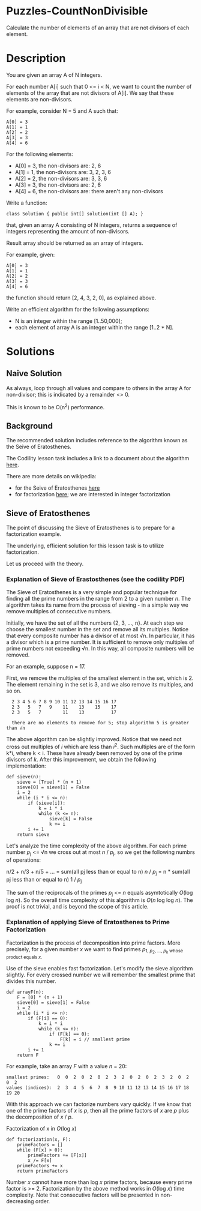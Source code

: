 # Puzzles-CountNonDivisible

Calculate the number of elements of an array that are not divisors of each element.

# Description

You are given an array A of N integers.

For each number A[i] such that 0 <= i < N, we want to count the number of elements
of the array that are not divisors of A[i]. We say that these elements are non-divisors.

For example, consider N = 5 and A such that:

```
A[0] = 3
A[1] = 1
A[2] = 2
A[3] = 3
A[4] = 6
```

For the following elements:

- A[0] = 3, the non-divisors are: 2, 6
- A[1] = 1, the non-divisors are: 3, 2, 3, 6
- A[2] = 2, the non-divisors are: 3, 3, 6
- A[3] = 3, the non-divisors are: 2, 6
- A[4] = 6, the non-divisors are: there aren't any non-divisors

Write a function:

```
class Solution { public int[] solution(int [] A); }
```

that, given an array A consisting of N integers, returns a sequence of integers representing the amount of non-divisors.

Result array should be returned as an array of integers.

For example, given:

```
A[0] = 3
A[1] = 1
A[2] = 2
A[3] = 3
A[4] = 6
```

the function should return [2, 4, 3, 2, 0], as explained above.

Write an efficient algorithm for the following assumptions:

- N is an integer within the range [1..50,000];
- each element of array A is an integer within the range [1..2 * N].

# Solutions

## Naive Solution

As always, loop through all values and compare to others in the array A for non-divisor;
this is indicated by a remainder <> 0.

This is known to be O(n<sup>2</sup>) performance.

## Background

The recommended solution includes reference to the algorithm known as the Seive of Eratosthenes.

The Codility lesson task includes a link to a document about the algorithm [here](https://codility.com/media/train/9-Sieve.pdf).

There are more details on wikipedia:

- for the Seive of Eratosthenes [here](https://en.wikipedia.org/wiki/Sieve_of_Eratosthenes) 
- for factorization [here](https://en.wikipedia.org/wiki/Factorization); we are interested in integer factorization

## Sieve of Eratosthenes

The point of discussing the Sieve of Eratosthenes is to prepare for a factorization example.

The underlying, efficient solution for this lesson task is to utilize factorization.

Let us proceed with the theory.

### Explanation of Sieve of Erastosthenes (see the codility PDF)

The Sieve of Eratosthenes is a very simple and popular technique for finding all the prime numbers
in the range from 2 to a given number *n*. The algorithm takes its name from the process of sieving -
in a simple way we remove multiples of consecutive numbers.

Initially, we have the set of all the numbers {2, 3, ..., n}. At each step we choose the
smallest number in the set and remove all its multiples. Notice that every composite number
has a divisor of at most √n. In particular, it has a divisor which is a prime number. It
is sufficient to remove only multiples of prime numbers not exceeding √n. In this way, all
composite numbers will be removed.

For an example, suppose n = 17.

First, we remove the multiples of the smallest element in the set, which is 2.
The element remaining in the set is 3, and we also remove its multiples, and so on.

```
  2 3 4 5 6 7 8 9 10 11 12 13 14 15 16 17
  2 3   5   7   9    11    13    15    17
  2 3   5   7        11    13          17

  there are no elements to remove for 5; stop algorithm 5 is greater than √n
```

The above algorithm can be slightly improved. Notice that we need not cross out multiples
of *i* which are less than *i*<sup>2</sup>. Such multiples are of the form k*i, where k < i.
These have already been removed by one of the prime divisors of *k*. After this improvement,
we obtain the following implementation:

```
def sieve(n):
    sieve = [True] * (n + 1)
    sieve[0] = sieve[1] = False
    i = 2
    while (i * i <= n):
        if (sieve[i]):
            k = i * i
            while (k <= n):
                sieve[k] = False
                k += i
        i += 1
    return sieve
```

Let's analyze the time complexity of the above algorithm. For each prime number *p*<sub>j</sub> <= √n
we cross out at most *n* / *p*<sub>j</sub>, so we get the following numbrs of operations:

n/2 + n/3 + n/5 + ...
 = sum(all pj less than or equal to n) *n* / *p*<sub>j</sub>
 = n * sum(all pj less than or equal to n) 1 / *p*<sub>j</sub>

The sum of the reciprocals of the primes *p*<sub>j</sub> <= *n* equals asymtotically *O*(log log *n*).
So the overall time complexity of this algorithm is *O*(*n* log log *n*). The proof is not trivial,
and is beyond the scope of this article.

### Explanation of applying Sieve of Eratosthenes to Prime Factorization

Factorization is the process of decomposition into prime factors. More precisely, for a given
number *x* we want to find primes *p*<sub>1, *p*<sub>2</sub>, ..., *p*<sub>k</sub> whose product equals *x*.

Use of the sieve enables fast factorization. Let's modify the sieve algorithm slightly.
For every crossed number we will remember the smallest prime that divides this number.

```
def arrayF(n):
    F = [0] * (n + 1)
    sieve[0] = sieve[1] = False
    i = 2
    while (i * i <= n):
        if (F[i] == 0):
            k = i * i
            while (k <= n):
                if (F[k] == 0):
                    F[k] = i // smallest prime
                k += i
        i += 1
    return F
```

For example, take an array *F* with a value *n* = 20:

```
smallest primes:   0  0  2  0  2  0  2  3  2  0  2  0  2  3  2  0  2  0  2
values (indices):  2  3  4  5  6  7  8  9 10 11 12 13 14 15 16 17 18 19 20
```

With this approach we can factorize numbers vary quickly. If we know that one of the prime
factors of *x* is *p*, then all the prime factors of *x* are *p* plus the decomposition of *x* / *p*.


Factorization of x in *O*(log *x*)

```
def factorization(x, F):
    primeFactors = []
    while (F[x] > 0):
        primeFactors += [F[x]]
        x /= F[x]
    primeFactors += x
    return primeFactors
```

Number *x* cannot have more than log *x* prime factors, because every prime factor is >= 2.
Factorization by the above method works in *O*(log *x*) time complexity. Note that consecutive
factors will be presented in non-decreasing order.
